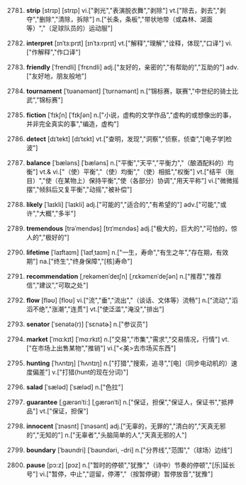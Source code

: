 2781. **strip**
[strɪp]  [strɪp]
vi.["剥光","表演脱衣舞","剥除"]  vt.["除去，剥去","剥夺","删除","清除，拆除"]  n.["长条，条板","带状地带（或森林、湖面等）","（足球队员的）运动服"]  

2782. **interpret**
[ɪnˈtɜ:prɪt]  [ɪnˈtɜ:rprɪt]
vt.["解释","理解","诠释，体现","口译"]  vi.["作解释","作口译"]  

2783. **friendly**
[ˈfrendli]  [ˈfrɛndli]
adj.["友好的，亲密的","有帮助的","互助的"]  adv.["友好地，朋友般地"]  

2784. **tournament**
[ˈtʊənəmənt]  [ˈtʊrnəmənt]
n.["锦标赛，联赛","中世纪的骑士比武","锦标赛"]  

2785. **fiction**
[ˈfɪkʃn]  [ˈfɪkʃən]
n.["小说，虚构的文学作品","虚构的或想像出的事，并非完全真实的事","编造，虚构"]  

2786. **detect**
[dɪˈtekt]  [dɪˈtɛkt]
vt.["查明，发现","洞察","侦察，侦查","[电子学]检波"]  

2787. **balance**
[ˈbæləns]  [ˈbæləns]
n.["平衡","天平","平衡力","（酿酒配料的）均衡"]  vt.& vi.["（使）平衡","（使）均衡","（使）相抵","权衡"]  vt.["结平（账目）","使（在某物上）保持平衡","使（各部分）协调","用天平称"]  vi.["微微摇摆","倾斜后又复平衡","动摇","被补偿"]  

2788. **likely**
[ˈlaɪkli]  [ˈlaɪkli]
adj.["可能的","适合的","有希望的"]  adv.["可能","或许","大概","多半"]  

2789. **tremendous**
[trəˈmendəs]  [trɪˈmɛndəs]
adj.["极大的，巨大的","可怕的，惊人的","极好的"]  

2790. **lifetime**
[ˈlaɪftaɪm]  [ˈlaɪfˌtaɪm]
n.["一生，寿命","有生之年","存在期，有效期"]  na.["终生","终身保障","[核]寿命"]  

2791. **recommendation**
[ˌrekəmenˈdeɪʃn]  [ˌrɛkəmɛnˈdeʃən]
n.["推荐","推荐信","建议","可取之处"]  

2792. **flow**
[fləʊ]  [floʊ]
vi.["流","垂","流出","（谈话、文体等）流畅"]  n.["流动","滔滔不绝","涨潮","连贯"]  vt.["使泛滥","淹没","排出"]  

2793. **senator**
[ˈsenətə(r)]  [ˈsɛnətɚ]
n.["参议员"]  

2794. **market**
[ˈmɑ:kɪt]  [ˈmɑ:rkɪt]
n.["交易","市集","需求","交易情况，行情"]  vt.["在市场上出售某物","推销"]  vi.["<美>去市场买东西"]  

2795. **hunting**
[ˈhʌntɪŋ]  [ˈhʌntɪŋ]
n.["打猎","搜索，追寻","[电]（同步电动机的）速度偏差"]  v.["打猎(hunt的现在分词)"]  

2796. **salad**
[ˈsæləd]  [ˈsæləd]
n.["色拉"]  

2797. **guarantee**
[ˌgærənˈti:]  [ˌɡærənˈti]
n.["保证，担保","保证人，保证书","抵押品"]  vt.["保证，担保"]  

2798. **innocent**
[ˈɪnəsnt]  [ˈɪnəsənt]
adj.["无辜的，无罪的","清白的","天真无邪的","无知的"]  n.["无辜者","头脑简单的人","天真无邪的人"]  

2799. **boundary**
[ˈbaʊndri]  [ˈbaʊndəri, -dri]
n.["分界线","范围","（球场）边线"]  

2800. **pause**
[pɔ:z]  [pɔz]
n.["暂时的停顿","犹豫","（诗中）节奏的停顿","[乐]延长号"]  vi.["暂停，中止","逗留，停滞","（按暂停键）暂停放音","犹豫"]  

